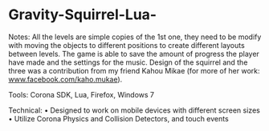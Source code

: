 ﻿# Gravity-Squirrel-Lua-
Notes:
All the levels are simple copies of the 1st one, they need to be modify with moving the objects to different positions to create different layouts between levels. The game is able to save the amount of progress the player have made and the settings for the music. Design of the squirrel and the three was a contribution from my friend Kahou Mikae (for more of her work: www.facebook.com/kaho.mukae).

Tools: Corona SDK, Lua, Firefox, Windows 7

Technical:
• Designed to work on mobile devices with different screen sizes
• Utilize Corona Physics and Collision Detectors, and touch events

